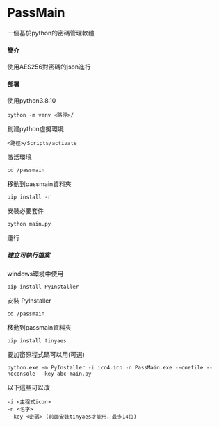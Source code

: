 # PassMain
一個基於python的密碼管理軟體

#### 簡介

使用AES256對密碼的json進行

#### 部署

使用python3.8.10

```python -m venv <路徑>/```

創建python虛擬環境

```<路徑>/Scripts/activate```

激活環境

```cd /passmain```

移動到passmain資料夾

```pip install -r ```

安裝必要套件

```python main.py```

運行

##### 建立可執行檔案

windows環境中使用

```pip install PyInstaller```

安裝 PyInstaller

```cd /passmain```

移動到passmain資料夾

```pip install tinyaes```

要加密原程式碼可以用(可選)

```python.exe -m PyInstaller -i ico4.ico -n PassMain.exe --onefile --noconsole --key abc main.py```

以下這些可以改

``` 
-i <主程式icon>
-n <名字>
--key <密碼> (前面安裝tinyaes才能用，最多14位)
```
